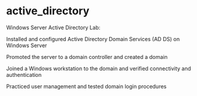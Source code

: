# active_directory
Windows Server Active Directory Lab:

Installed and configured Active Directory Domain Services (AD DS) on Windows Server

Promoted the server to a domain controller and created a domain

Joined a Windows workstation to the domain and verified connectivity and authentication

Practiced user management and tested domain login procedures
